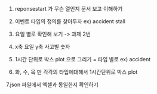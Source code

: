 
1. reponsestart 가 무슨 열인지 문서 보고 이해하기


2. 이벤트 타입의 정의를 찾아두자    ex) accident stall 


3. 요일 별로 확인해 보기 -> 과제 2번


4. x축 요일 y축 사고별 숫자 


5. 1시간 단위로 박스 plot 으로 그리기 = 타입 별로 ex)  accident


6. 화, 수, 목 만 각각의 타입에대해서 1시간단위로 박스 plot


7.json 파일에서 엑셀과 동일한지 확인하기
